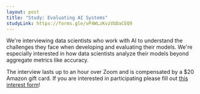 ```yaml
---
layout: post
title: "Study: Evaluating AI Systems"
studyLink: https://forms.gle/vP4WLzKvzVbDaCEQ9
---
```


We're interviewing data scientists who work with AI to understand the challenges they face when developing and evaluating their models.
We're especially interested in how data scientists analyze their models beyond aggregate metrics like accuracy.

The interview lasts up to an hour over Zoom and is compensated by a $20 Amazon gift card.
If you are interested in participating please fill out [this interest form](https://forms.gle/vP4WLzKvzVbDaCEQ9)!
